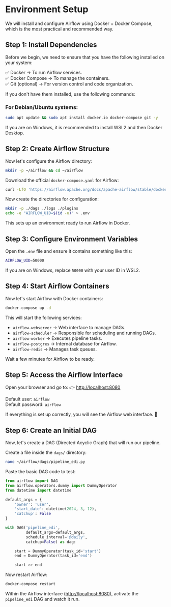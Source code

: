 # Environment Setup

We will install and configure Airflow using Docker + Docker Compose, which is the most practical and recommended way.

## Step 1: Install Dependencies

Before we begin, we need to ensure that you have the following installed on your system:

✅ Docker → To run Airflow services.  
✅ Docker Compose → To manage the containers.  
✅ Git (optional) → For version control and code organization.

If you don't have them installed, use the following commands:

### For Debian/Ubuntu systems:
```sh
sudo apt update && sudo apt install docker.io docker-compose git -y
```

If you are on Windows, it is recommended to install WSL2 and then Docker Desktop.

## Step 2: Create Airflow Structure

Now let's configure the Airflow directory:

```sh
mkdir -p ~/airflow && cd ~/airflow
```

Download the official `docker-compose.yaml` for Airflow:

```sh
curl -LfO 'https://airflow.apache.org/docs/apache-airflow/stable/docker-compose.yaml'
```

Now create the directories for configuration:

```sh
mkdir -p ./dags ./logs ./plugins
echo -e "AIRFLOW_UID=$(id -u)" > .env
```

This sets up an environment ready to run Airflow in Docker.

## Step 3: Configure Environment Variables

Open the `.env` file and ensure it contains something like this:

```sh
AIRFLOW_UID=50000
```

If you are on Windows, replace `50000` with your user ID in WSL2.

## Step 4: Start Airflow Containers

Now let's start Airflow with Docker containers:

```sh
docker-compose up -d
```

This will start the following services:

- `airflow-webserver` → Web interface to manage DAGs.
- `airflow-scheduler` → Responsible for scheduling and running DAGs.
- `airflow-worker` → Executes pipeline tasks.
- `airflow-postgres` → Internal database for Airflow.
- `airflow-redis` → Manages task queues.

Wait a few minutes for Airflow to be ready.

## Step 5: Access the Airflow Interface

Open your browser and go to:
👉 [http://localhost:8080](http://localhost:8080)

Default user: `airflow`  
Default password: `airflow`

If everything is set up correctly, you will see the Airflow web interface. 🎉

## Step 6: Create an Initial DAG

Now, let's create a DAG (Directed Acyclic Graph) that will run our pipeline.

Create a file inside the `dags/` directory:

```sh
nano ~/airflow/dags/pipeline_edi.py
```

Paste the basic DAG code to test:

```python
from airflow import DAG
from airflow.operators.dummy import DummyOperator
from datetime import datetime

default_args = {
    'owner': 'user',
    'start_date': datetime(2024, 3, 12),
    'catchup': False
}

with DAG('pipeline_edi',
         default_args=default_args,
         schedule_interval='@daily',  
         catchup=False) as dag:

    start = DummyOperator(task_id='start')
    end = DummyOperator(task_id='end')

    start >> end
```

Now restart Airflow:

```sh
docker-compose restart
```

Within the Airflow interface ([http://localhost:8080](http://localhost:8080)), activate the `pipeline_edi` DAG and watch it run.
